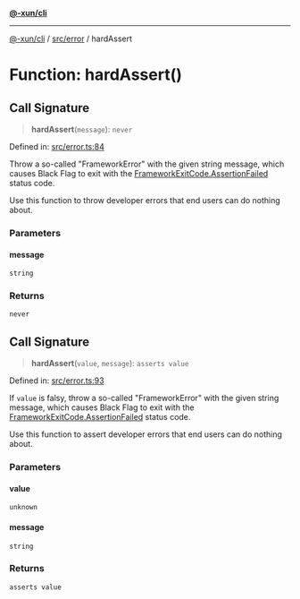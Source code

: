 [**@-xun/cli**](../../../README.md)

***

[@-xun/cli](../../../README.md) / [src/error](../README.md) / hardAssert

# Function: hardAssert()

## Call Signature

> **hardAssert**(`message`): `never`

Defined in: [src/error.ts:84](https://github.com/Xunnamius/cli-utils/blob/f852d38d2fff563e997c4bcbc30d36f7a4093d87/src/error.ts#L84)

Throw a so-called "FrameworkError" with the given string message, which
causes Black Flag to exit with the [FrameworkExitCode.AssertionFailed](../../enumerations/FrameworkExitCode.md#assertionfailed)
status code.

Use this function to throw developer errors that end users can do nothing
about.

### Parameters

#### message

`string`

### Returns

`never`

## Call Signature

> **hardAssert**(`value`, `message`): `asserts value`

Defined in: [src/error.ts:93](https://github.com/Xunnamius/cli-utils/blob/f852d38d2fff563e997c4bcbc30d36f7a4093d87/src/error.ts#L93)

If `value` is falsy, throw a so-called "FrameworkError" with the given string
message, which causes Black Flag to exit with the
[FrameworkExitCode.AssertionFailed](../../enumerations/FrameworkExitCode.md#assertionfailed) status code.

Use this function to assert developer errors that end users can do nothing
about.

### Parameters

#### value

`unknown`

#### message

`string`

### Returns

`asserts value`
